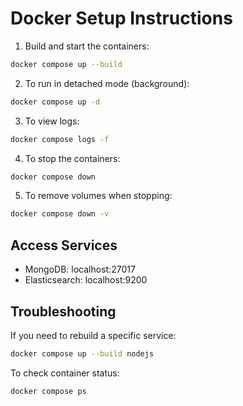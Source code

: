 # Docker Setup Instructions

1. Build and start the containers:
```bash
docker compose up --build
```

2. To run in detached mode (background):
```bash
docker compose up -d
```

3. To view logs:
```bash
docker compose logs -f
```

4. To stop the containers:
```bash
docker compose down
```

5. To remove volumes when stopping:
```bash
docker compose down -v
```

## Access Services

- MongoDB: localhost:27017
- Elasticsearch: localhost:9200

## Troubleshooting

If you need to rebuild a specific service:
```bash
docker compose up --build nodejs
```

To check container status:
```bash
docker compose ps
```
